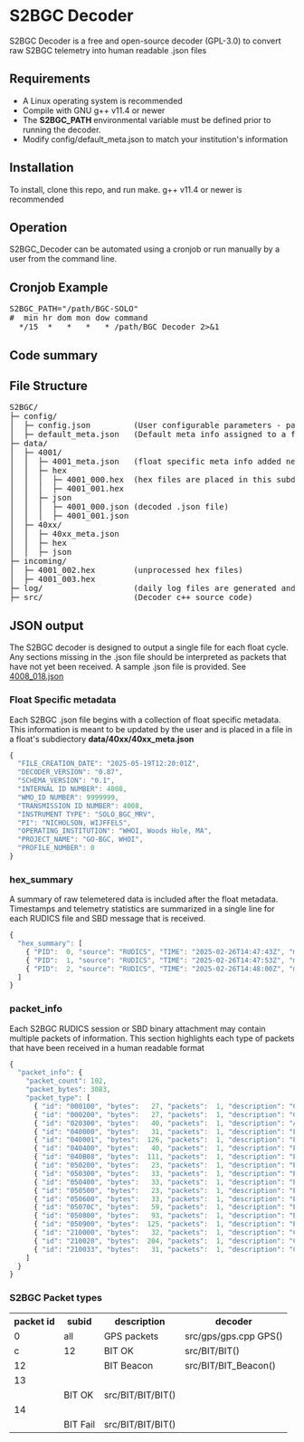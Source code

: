 <h1>S2BGC Decoder</h1>
<p>S2BGC Decoder is a free and open-source decoder (GPL-3.0) to convert raw S2BGC telemetry into human readable .json files</p>

<h2>Requirements</h2>
<ul>
  <li>A Linux operating system is recommended</li>
  <li>Compile with GNU g++ v11.4 or newer</li>
  <li>The <b>S2BGC_PATH</b> environmental variable must be defined prior to running the decoder.</li>
  <li>Modify config/default_meta.json to match your institution's information</li>
</ul>

<h2>Installation</h2>
<p>To install, clone this repo, and run make. g++ v11.4 or newer is recommended</p>

<h2>Operation</h2>
<p>S2BGC_Decoder can be automated using a cronjob or run manually by a user from the command line.</p>

<h2>Cronjob Example</h2>
<pre>
S2BGC_PATH="/path/BGC-SOLO"
#  min hr dom mon dow command
  */15  *   *   *   * /path/BGC_Decoder 2>&1
</pre>

<h2>Code summary</h2>

<h2>File Structure</h2>
<pre>
S2BGC/
├─ config/
│  ├─ config.json         (User configurable parameters - path definitions, etc..)
│  ├─ default_meta.json   (Default meta info assigned to a float)
├─ data/
│  ├─ 4001/
│  │  ├─ 4001_meta.json   (float specific meta info added near the top of each .json file)
│  │  ├─ hex
│  │  │  ├─ 4001_000.hex  (hex files are placed in this subdirectory after being processed)
│  │  │  ├─ 4001_001.hex
│  │  ├─ json
│  │  │  ├─ 4001_000.json (decoded .json file)
│  │  │  ├─ 4001_001.json
│  ├─ 40xx/
│  │  ├─ 40xx_meta.json
│  │  ├─ hex
│  │  ├─ json
├─ incoming/
│  ├─ 4001_002.hex        (unprocessed hex files)
│  ├─ 4001_003.hex
├─ log/                   (daily log files are generated and placed in this subdirectory)
├─ src/                   (Decoder c++ source code)
</pre>

<h2>JSON output</h2>
<p>The S2BGC decoder is designed to output a single file for each float cycle. Any sections missing in the .json file should be interpreted as packets that have not yet been received. A sample .json file is provided. See <a href="https://github.com/greenwood1981/S2BGC_Decoder/blob/master/example/4008_018.json">4008_018.json</a></p>

<h3>Float Specific metadata</h3>
<p>Each S2BGC .json file begins with a collection of float specific metadata. This information is meant to be updated by the user and is placed in a file in a float's subdiectory <b>data/40xx/40xx_meta.json</b></p>

```javascript
{
  "FILE_CREATION_DATE": "2025-05-19T12:20:01Z",
  "DECODER_VERSION": "0.87",
  "SCHEMA_VERSION": "0.1",
  "INTERNAL ID NUMBER": 4008,
  "WMO_ID NUMBER": 9999999,
  "TRANSMISSION ID NUMBER": 4008,
  "INSTRUMENT TYPE": "SOLO_BGC_MRV",
  "PI": "NICHOLSON, WIJFFELS",
  "OPERATING_INSTITUTION": "WHOI, Woods Hole, MA",
  "PROJECT_NAME": "GO-BGC, WHOI",
  "PROFILE_NUMBER": 0
}
```

<h3>hex_summary</h3>
<p>A summary of raw telemetered data is included after the float metadata. Timestamps and telemetry statistics are summarized in a single line for each RUDICS file and SBD message that is received.</p>

```javascript
{
  "hex_summary": [
    { "PID":  0, "source": "RUDICS", "TIME": "2025-02-26T14:47:43Z", "momsn": 141, "size": 1102, "sensor_ids": [2,0,33,33,33,4,4,4,33,33,33,4] },
    { "PID":  1, "source": "RUDICS", "TIME": "2025-02-26T14:47:53Z", "momsn": 141, "size": 1862, "sensor_ids": [35,35,35,36,36,36,36,36,34,34] },
    { "PID":  2, "source": "RUDICS", "TIME": "2025-02-26T14:48:00Z", "momsn": 141, "size":  155, "sensor_ids": [35,35,35,4] }
  ]
}
```

<h3>packet_info</h3>
<p>Each S2BGC RUDICS session or SBD binary attachment may contain multiple packets of information. This section highlights each type of packets that have been received in a human readable format</p>

```javascript
{
  "packet_info": {
    "packet_count": 102,
    "packet_bytes": 3083,
    "packet_type": [
      { "id": "000100", "bytes":   27, "packets":  1, "description": "GPS start-dive" },
      { "id": "000200", "bytes":   27, "packets":  1, "description": "GPS end-dive" },
      { "id": "020300", "bytes":   40, "packets":  1, "description": "Argo Mission" },
      { "id": "040000", "bytes":   31, "packets":  1, "description": "Engineering Fall" },
      { "id": "040001", "bytes":  126, "packets":  1, "description": "Engineering Rise" },
      { "id": "040400", "bytes":   40, "packets":  1, "description": "Engineering Pump" },
      { "id": "040B08", "bytes":  111, "packets":  1, "description": "Engineering parameters" },
      { "id": "050200", "bytes":   23, "packets":  1, "description": "BIST Seabird CTD" },
      { "id": "050300", "bytes":   33, "packets":  1, "description": "BIST Dissolved Oxygen" },
      { "id": "050400", "bytes":   33, "packets":  1, "description": "BIST pH" },
      { "id": "050500", "bytes":   23, "packets":  1, "description": "BIST ECO" },
      { "id": "050600", "bytes":   33, "packets":  1, "description": "BIST OCR" },
      { "id": "05070C", "bytes":   59, "packets":  1, "description": "BIST Nitrate Engineering" },
      { "id": "050800", "bytes":   93, "packets":  1, "description": "BIST Nitrate spectrum" },
      { "id": "050900", "bytes":  125, "packets":  1, "description": "BIST Nitrate ascii" },
      { "id": "210000", "bytes":   32, "packets":  1, "description": "CTD Binned PRES" },
      { "id": "210020", "bytes":  204, "packets":  1, "description": "CTD Discrete PRES" },
      { "id": "210033", "bytes":   31, "packets":  1, "description": "CTD Drift PRES" }
    ]
  }
}
```

<h3>S2BGC Packet types</h3>
<table>
<tr><th>packet id</th><th>subid</th><th>description</th><th>decoder</th></tr>
<tr><td>0</td><td>all</td><td>GPS packets</td><td>src/gps/gps.cpp GPS()</td></tr>
<tr><td>c</td><td>12</td><td>BIT OK</td><td>src/BIT/BIT()</td></tr>
<tr><td>12</td><td></td><td>BIT Beacon</td><td>src/BIT/BIT_Beacon()</td></tr>
<tr><td>13</tr><td></td><td>BIT OK</td><td>src/BIT/BIT/BIT()</td></tr>
<tr><td>14</tr><td></td><td>BIT Fail</td><td>src/BIT/BIT/BIT()</td></tr>
</table>
